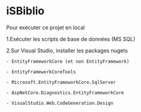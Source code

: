 # iSBiblio
Pour exécuter ce projet en local 

1.Exécuter les scripts de base de données (MS SQL)

2.Sur Visual Studio, installer les packages nugets

    - EntityFrameworkCore (et non EntityFramework)
    
    - EntityFrameworkCoreTools
    
    - Microsoft.EntityFrameworkCore.SqlServer
    
    - AspNetCore.Diagnostics.EntityFrameworkCore
    
    - VisualStudio.Web.CodeGeneration.Design
